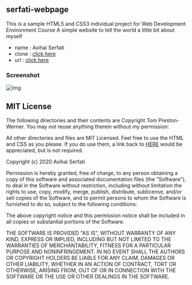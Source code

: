 ## serfati-webpage
This is a sample HTML5 and CSS3 individual project for
Web Development Environment Course 
A simple website to tell the world a little bit about myself

- name : Avihai Serfati
- clone : [click here](https://github.com/serfati/serfati_webpage.git)
- url : [click here](https://serfati.github.io/serfati_webpage/)

### Screenshot

![img](https://serving.photos.photobox.com/7836036507f8ed0cbc9f05bda34fcff9f435d6c432674b35fb824b1814d9452fa56f84f5.jpg)

## MIT License

The following directories and their contents are Copyright Tom Preston-Werner.
You may not reuse anything therein without my permission:

All other directories and files are MIT Licensed. Feel free to use the HTML and
CSS as you please. If you do use them, a link back to
[HERE](https://serfati.github.io/serfati_webpage/) would be appreciated, but is not required.

Copyright (c) 2020 Avihai Serfati

Permission is hereby granted, free of charge, to any person obtaining a copy
of this software and associated documentation files (the "Software"), to deal
in the Software without restriction, including without limitation the rights
to use, copy, modify, merge, publish, distribute, sublicense, and/or sell
copies of the Software, and to permit persons to whom the Software is
furnished to do so, subject to the following conditions:

The above copyright notice and this permission notice shall be included in all
copies or substantial portions of the Software.

THE SOFTWARE IS PROVIDED "AS IS", WITHOUT WARRANTY OF ANY KIND, EXPRESS OR
IMPLIED, INCLUDING BUT NOT LIMITED TO THE WARRANTIES OF MERCHANTABILITY,
FITNESS FOR A PARTICULAR PURPOSE AND NONINFRINGEMENT. IN NO EVENT SHALL THE
AUTHORS OR COPYRIGHT HOLDERS BE LIABLE FOR ANY CLAIM, DAMAGES OR OTHER
LIABILITY, WHETHER IN AN ACTION OF CONTRACT, TORT OR OTHERWISE, ARISING FROM,
OUT OF OR IN CONNECTION WITH THE SOFTWARE OR THE USE OR OTHER DEALINGS IN THE
SOFTWARE.

